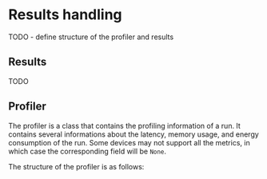 # Results handling

TODO - define structure of the profiler and results

## Results

TODO 

## Profiler

The profiler is a class that contains the profiling information of a run. It contains several informations about the
latency, memory usage, and energy consumption of the run. Some devices may not support all the metrics, in which case
the corresponding field will be `None`.

The structure of the profiler is as follows:

```python
```